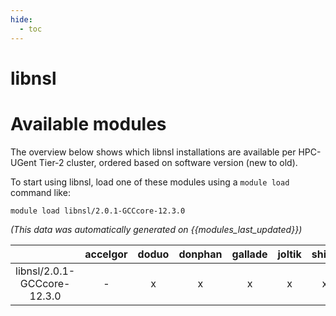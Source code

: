 ```yaml
---
hide:
  - toc
---
```


libnsl
======

# Available modules


The overview below shows which libnsl installations are available per HPC-UGent Tier-2 cluster, ordered based on software version (new to old).

To start using libnsl, load one of these modules using a `module load` command like:

```shell
module load libnsl/2.0.1-GCCcore-12.3.0
```

*(This data was automatically generated on {{modules_last_updated}})*  

| |accelgor|doduo|donphan|gallade|joltik|shinx|skitty|
| :---: | :---: | :---: | :---: | :---: | :---: | :---: | :---: |
|libnsl/2.0.1-GCCcore-12.3.0|-|x|x|x|x|x|x|
